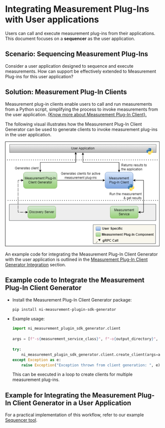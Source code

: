 # Integrating Measurement Plug-Ins with User applications

Users can call and execute measurement plug-ins from their applications. This document focuses on a **sequencer** as the user application.

## Scenario: Sequencing Measurement Plug-Ins

Consider a user application designed to sequence and execute measurements. How can support be effectively extended to Measurement Plug-ins for this user application?

## Solution: Measurement Plug-In Clients

Measurement plug-in clients enable users to call and run measurements from a Python script, simplifying the process to invoke measurements from the user application. [{Know more about Measurement Plug-In Client}.]({link_to_measurement_plugin_client})

The following visual illustrates how the Measurement Plug-In Client Generator can be used to generate clients to invoke measurement plug-ins in the user application.

![Measurement-clients-workflow](/docs/images/measurement-clients-workflow.png)

An example code for integrating the Measurement Plug-In Client Generator with the user application is outlined in the [Measurement Plug-In Client Generator Integration](#example-code-to-integrate-the-measurement-plug-in-client-generator) section.

## Example code to Integrate the Measurement Plug-In Client Generator

- Install the Measurement Plug-In Client Generator package:

  ```bash
  pip install ni-measurement-plugin-sdk-generator
  ```

- Example usage:

  ```python
  import ni_measurement_plugin_sdk_generator.client

  args = [f"-s{measurement_service_class}", f"-o{output_directory}", f"-c{class_name}", f"-m{module_name}"]

  try:
      ni_measurement_plugin_sdk_generator.client.create_client(args=args)
  except Exception as e:
      raise Exception("Exception thrown from client generation: ", e)
  ```

  This can be executed in a loop to create clients for multiple measurement plug-ins.

## Example for Integrating the Measurement Plug-In Client Generator in a User Application

For a practical implementation of this workflow, refer to our example [Sequencer tool](/README.md).
